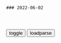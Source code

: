 ```tip
### 2022-06-02
```

<table id="tbc" style="white-space:pre-wrap">
</table>
<button onclick="toggleb()">toggle</button>
<button onclick="loadparse()">loadparse</button>
<br>
<!-- 🌸<br>🍅-　-🍑<hr>🍀 -->
<pre>
<textarea rows="30" cols="100" style="display: none" id="tar">

那兔：后来兔子飞机航母都有了，也强大了，成了当初讨厌的样子
https://mbd.baidu.com/newspage/data/videolanding?nid=sv_6959318896880708266&sourceFrom=pc_feedlist

<font size="1" style="color:#DCDCDC">2022-06-02</font>

山本五十六曾打算为日本赢一艘航母回去，最后把裤子都输没了,军事,军史,好看视频
https://haokan.baidu.com/v?vid=10788276529352425729

<font size="1" style="color:#DCDCDC">2022-06-02</font>

山本五十六赌上日本家底，和美军决一死战，结果输得裤衩子不剩！,军事,军事历史,好看视频
https://haokan.baidu.com/v?pd=wisenatural&vid=10156323906602027624

<font size="1" style="color:#DCDCDC">2022-06-02</font>

台当局预告斯洛伐克国会团近日将到台湾，网友讽刺：来了有吃有喝有钱拿！
https://mbd.baidu.com/newspage/data/landingsuper?context=%7B%22nid%22%3A%22news_8537892790904219956%22%7D&n_type=-1&p_from=-1

<font size="1" style="color:#DCDCDC">2022-06-02</font>

别说，这大冤种还真圈粉
http://app.myzaker.com/news/article.php?pk=6294d7fb8e9f0911de5214cd&f=weixin_mp

<font size="1" style="color:#DCDCDC">2022-06-02</font>

瓦努阿图总统摩西会见王y
https://m.thepaper.cn/baijiahao_18391778

<font size="1" style="color:#DCDCDC">2022-06-02</font>

河南核酸采样屋设计遭吐槽：医护蹲椅子上，市m扎马步，售价近5万
https://baijiahao.baidu.com/s?id=1734517636512405321&wfr=spider&for=pc

<font size="1" style="color:#DCDCDC">2022-06-02</font>

被大臣质问“陛下你想造反吗？”的皇帝，后来如何了？
https://mbd.baidu.com/newspage/data/landingsuper?context=%7B%22nid%22%3A%22news_10000878413074798664%22%7D&n_type=-1&p_from=-1

可怜青雀子，飞来邺城里。羽翮垂欲成，化作鹦鹉子。

<font size="1" style="color:#DCDCDC">2022-06-02</font>

史上最屈辱皇帝：大臣骂他狗脚朕，敬酒不喝就揍，还问他为何谋反
https://view.inews.qq.com/a/20211213A05B8F00?startextras=0_1235bd53abdb2&from=amptj

<font size="1" style="color:#DCDCDC">2022-06-02</font>

第一批接种HPV疫苗的女生，现在咋样了？医学研究告诉您真相
https://mbd.baidu.com/newspage/data/landingsuper?context=%7B%22nid%22%3A%22news_10057463997319777577%22%7D&n_type=-1&p_from=-1

q事天下
我身边几个打过4阶疫苗的都以各种原因流产了，不知道为什么。

s午月
两年内不能怀孕

c级医生001
调查一下有多少不孕不育的？

w是Baby蕾
所以日本现在不打了

　745658186ok
如果都仔细看下相关论文和实验数据，就会发现 这个疫苗和狂犬疫苗一样，更多的是智商税

<font size="1" style="color:#DCDCDC">2022-06-02</font>

蚂蚁集团突然更换多名董事 含义深刻想干啥？
https://mbd.baidu.com/newspage/data/landingsuper?context=%7B%22nid%22%3A%22news_9504832685543689853%22%7D&n_type=1&p_from=4

<font size="1" style="color:#DCDCDC">2022-06-02</font>

原证监会副主席史ml担任蚂蚁集团独董，多年前就提醒互联网金融风险
https://mbd.baidu.com/newspage/data/landingsuper?context=%7B%22nid%22%3A%22news_8751827719019754353%22%7D&n_type=-1&p_from=-1

<font size="1" style="color:#DCDCDC">2022-06-02</font>

西风烈：吴镇宇和女友吹牛，怎料美女的表情，太有趣了
https://mbd.baidu.com/newspage/data/videolanding?nid=sv_16614108423322209003&sourceFrom=rec

杀手杀人只是为了钱，心里没有恨。你杀人是因为恨，你恨所有的人。

<font size="1" style="color:#DCDCDC">2022-06-02</font>

看看人家开挂，就感觉我们g产燕双鹰真的很一般！
https://mbd.baidu.com/newspage/data/videolanding?nid=sv_10856249106601207405&sourceFrom=pc_feedlist

<font size="1" style="color:#DCDCDC">2022-06-02</font>

教父：迈克尔坦白一切罪行，在神父面前痛哭，原来男人爬越高越难
https://mbd.baidu.com/newspage/data/videolanding?nid=sv_10475196983808077811&sourceFrom=pc_feedlist

你罪大恶极，因此才会备受折磨。你的人生仍可获得救赎，但我知道你不会相信，你也不会改变。

我这一生都在努力往高处走，因为高处的一切都会合法而正直。但我爬得越高，却发现越来越险恶。

<font size="1" style="color:#DCDCDC">2022-06-02</font>

g外刮猪毛神器，短短数十秒，黑猪进白猪出！
https://mbd.baidu.com/newspage/data/videolanding?nid=sv_7456484766214310741&sourceFrom=pc_feedlist

在zg每年都有一半的猪会被吃掉。
另一半呢？

<font size="1" style="color:#DCDCDC">2022-06-02</font>

从eg贵族到苏联缔造者，能够推翻沙e统治，列宁到底有多强大？
https://mbd.baidu.com/newspage/data/videolanding?nid=sv_750605905777792587&sourceFrom=pc_feedlist

<font size="1" style="color:#DCDCDC">2022-06-02</font>

贝利喊话普j：停止战争 它除了痛苦和仇恨什么也带来不了
https://mbd.baidu.com/newspage/data/landingsuper?context=%7B%22nid%22%3A%22news_9182372029831021291%22%7D&n_type=-1&p_from=-1

<font size="1" style="color:#DCDCDC">2022-06-02</font>

嫌隙暗生：论刘备与诸葛亮的关系变化
https://mbd.baidu.com/newspage/data/landingsuper?context=%7B%22nid%22%3A%22news_9460670032062515814%22%7D&n_type=-1&p_from=-1

<font size="1" style="color:#DCDCDC">2022-06-02</font>

1979年，苏联军队突然入侵阿富汗，给zg边境带来压力
https://mbd.baidu.com/newspage/data/videolanding?nid=sv_3820385821859491489&sourceFrom=pc_feedlist

苏联是侵略，性质很明确，又不愿意认错。

对苏联也是很大的打击，不是像你苏联l导人所宣传的那样，苏联的对外z策是得到了世界绝大多数g家和rm的支持。

<font size="1" style="color:#DCDCDC">2022-06-02</font>

为了震慑美g，赫鲁晓夫强行发射洲际导弹，不幸酿成悲剧
https://mbd.baidu.com/newspage/data/videolanding?nid=sv_4699055608777174399&sourceFrom=pc_feedlist

飞行员培训的时候都讲过，遇到危险的时候，要按自爆装置。

赫鲁晓夫只知道在导弹竞赛上狂热地超过美国，他根本不顾客观条件，也不懂导弹。

三千摄氏度以上的火海吞噬了整个发射场，涅杰林和在场的两百名火箭专家技术人员当场就被烧得灰飞烟灭。事后为了即将到来的红场阅兵，以及赫鲁晓夫的顺利出访，苏联z府完全掩盖了这场悲剧，对外宣称涅杰林元帅因为飞机失事不幸遇难。

<font size="1" style="color:#DCDCDC">2022-06-02</font>

苏联战神朱可夫骁勇善战，不料却屡屡关场失意，晚年十分凄凉！
https://mbd.baidu.com/newspage/data/videolanding?nid=sv_6104804207860683373&sourceFrom=pc_feedlist

朱可夫帮助赫鲁晓夫爬上了全力的顶峰，帮他稳住了他的位置，可最后他还是被赫鲁晓夫赶下台了。打仗他是内行，可是再郑治上，他却一次又一次地栽了跟头。

<font size="1" style="color:#DCDCDC">2022-06-07</font>

1967年，为了稳固自己的地位，勃列日涅夫决定“杀一儆百”
https://mbd.baidu.com/newspage/data/videolanding?nid=sv_17543309018736836933&sourceFrom=pc_feedlist

他不希望曾经把他推上台的那些强力部门的，特别是掌握了那种秘密j察q力的那样一些人继续留在原来的位置上。
这些人既然可以把你腿上这样的位置，在另一种情况下，如果出于一种需要，这些人利用他所掌握的强力机器也可以制造对你不利的另一场z变。a龖龖囗

<font size="1" style="color:#DCDCDC">2022-06-02</font>

小别离：佳妮酒后吐真言，一番话，让人瞬间泪目！
https://mbd.baidu.com/newspage/data/videolanding?nid=sv_18105486274310539922&sourceFrom=rec

<font size="1" style="color:#DCDCDC">2022-06-02</font>

了解“白熊效应”的定义，你就会明白为什么孩子喜欢和你唱反调
https://baijiahao.baidu.com/s?id=1727169558094329005&wfr=spider&for=pc

<font size="1" style="color:#DCDCDC">2022-06-02</font>

孩子越阻挠越好奇？了解一下“白熊效应”，父母可以树立好规则
https://baijiahao.baidu.com/s?id=1725878754948787354&wfr=spider&for=pc

<font size="1" style="color:#DCDCDC">2022-06-02</font>

我g患癌率较高，是否和速成鸡鸭有关呢？医生解答，看完涨知识了
https://mbd.baidu.com/newspage/data/landingsuper?context=%7B%22nid%22%3A%22news_9580328868950365891%22%7D&n_type=-1&p_from=-1

l溜溜溜溜3x
蔬菜都是泡了灭菌药的，知道吗？水果都是打了好几遍农药的，知道吗？玉米，大豆都是转基因的，还有很多因素！
https://pics1.baidu.com/feed/d1a20cf431adcbef32a639cbf80a47d7a1cc9f98.jpeg?token=3a1bfc6e7dd4927ce4ee2b2bde1efdc7.jpg

x运草lqZ
听这语气大概是从事鸡行业的人

<font size="1" style="color:#DCDCDC">2022-06-02</font>

血型真的影响智商吗？这四种高智商血型排名，你家孩子排第几？
https://mbd.baidu.com/newspage/data/landingsuper?context=%7B%22nid%22%3A%22news_9105998311392815329%22%7D&n_type=-1&p_from=-1

<font size="1" style="color:#DCDCDC">2022-06-02</font>

</textarea>
</pre>
<!-- 🍀<br>🍑-　-🍅<hr>🌸 -->

```note
```

<link
  rel="stylesheet"
  href="https://cdn.jsdelivr.net/npm/@fancyapps/ui/dist/fancybox.css"
/>
<script src="https://cdn.jsdelivr.net/npm/@fancyapps/ui@4.0/dist/fancybox.umd.js"></script>

<script type="text/javascript">

var __urlRegex = /(\b(https?|ftp|file):\/\/[-A-Z0-9+&@#\/%?=~_|!:,.;]*[-A-Z0-9+&@#\/%=~_|])/ig;
var __imgRegex = /\.(?:jpe?g|gif|png|webp)$/i;

loadparse();

function parseURL($string){

    var exp = __urlRegex;
    return $string.replace(exp,function(match){
            __imgRegex.lastIndex=0;
            if(__imgRegex.test(match)){
                return '<a data-fancybox="gallery" href="' + match.replace("/p=700", "")
                 + '"><img src="' + match.replace("/p=700", "/p=160x200")+'" width="64"></a>';
            }
            else{
                return '<a href="' + match + '" target="_blank">' + match + '</a>';
            }
        }
    );
}

function loadparse() {
  tbc.innerHTML = parseURL(tar.value);
}

function toggleb() {
  var x = document.getElementById("tar");
  if (x.style.display === "none") {
    x.style.display = "";
  } else {
    x.style.display = "none";
  }
}

</script>
